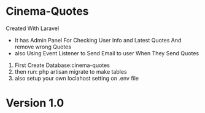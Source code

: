 # Cinema-Quotes
Created With Laravel

* It has Admin Panel For Checking User Info and Latest Quotes And remove wrong Quotes
* also Using Event Listener to Send Email to user When They Send Quotes

1. First Create Database:cinema-quotes
2. then run: php artisan migrate to make tables
3.  also setup your own loclahost setting on .env file

# Version 1.0
